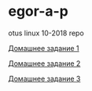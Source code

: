 # egor-a-p
otus linux 10-2018 repo

[Домашнее задание 1](hw-1/HW1.md)

[Домашнее задание 2](hw-2/HW2.md)

[Домашнее задание 3](hw-3/HW3.md)
